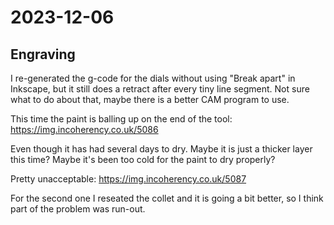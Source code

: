 # 2023-12-06

## Engraving

I re-generated the g-code for the dials without using "Break apart" in Inkscape, but it still
does a retract after every tiny line segment. Not sure what to do about that, maybe there is a
better CAM program to use.

This time the paint is balling up on the end of the tool: https://img.incoherency.co.uk/5086

Even though it has had several days to dry. Maybe it is just a thicker layer this time? Maybe it's
been too cold for the paint to dry properly?

Pretty unacceptable: https://img.incoherency.co.uk/5087

For the second one I reseated the collet and it is going a bit better, so I think part of the
problem was run-out.
